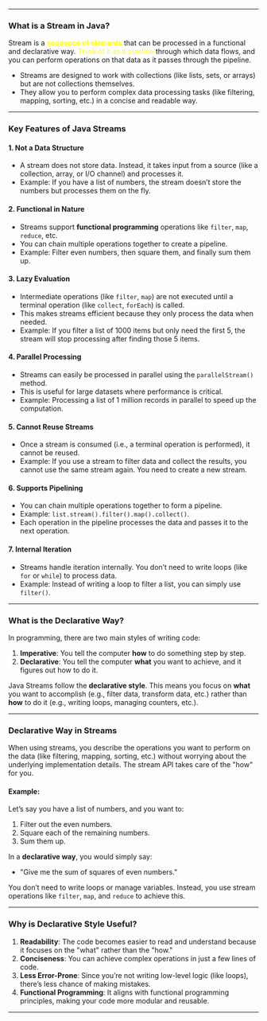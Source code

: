 

---


### **What is a Stream in Java?**
Stream  is a <font color="#ffff00">**sequence of elements**</font> that can be processed in a functional and declarative way. <font color="#ffff00">Think of it as a pipeline</font> through which data flows, and you can perform operations on that data as it passes through the pipeline.

- Streams are designed to work with collections (like lists, sets, or arrays) but are not collections themselves.
- They allow you to perform complex data processing tasks (like filtering, mapping, sorting, etc.) in a concise and readable way.

---

### **Key Features of Java Streams**

#### 1. **Not a Data Structure**
- A stream does not store data. Instead, it takes input from a source (like a collection, array, or I/O channel) and processes it.
- Example: If you have a list of numbers, the stream doesn’t store the numbers but processes them on the fly.

#### 2. **Functional in Nature**
- Streams support **functional programming** operations like `filter`, `map`, `reduce`, etc.
- You can chain multiple operations together to create a pipeline.
- Example: Filter even numbers, then square them, and finally sum them up.

#### 3. **Lazy Evaluation**
- Intermediate operations (like `filter`, `map`) are not executed until a terminal operation (like `collect`, `forEach`) is called.
- This makes streams efficient because they only process the data when needed.
- Example: If you filter a list of 1000 items but only need the first 5, the stream will stop processing after finding those 5 items.

#### 4. **Parallel Processing**
- Streams can easily be processed in parallel using the `parallelStream()` method.
- This is useful for large datasets where performance is critical.
- Example: Processing a list of 1 million records in parallel to speed up the computation.

#### 5. **Cannot Reuse Streams**
- Once a stream is consumed (i.e., a terminal operation is performed), it cannot be reused.
- Example: If you use a stream to filter data and collect the results, you cannot use the same stream again. You need to create a new stream.

#### 6. **Supports Pipelining**
- You can chain multiple operations together to form a pipeline.
- Example: `list.stream().filter().map().collect()`.
- Each operation in the pipeline processes the data and passes it to the next operation.

#### 7. **Internal Iteration**
- Streams handle iteration internally. You don’t need to write loops (like `for` or `while`) to process data.
- Example: Instead of writing a loop to filter a list, you can simply use `filter()`.

---

### **What is the Declarative Way?**

In programming, there are two main styles of writing code:
1. **Imperative**: You tell the computer **how** to do something step by step.
2. **Declarative**: You tell the computer **what** you want to achieve, and it figures out how to do it.

Java Streams follow the **declarative style**. This means you focus on **what** you want to accomplish (e.g., filter data, transform data, etc.) rather than **how** to do it (e.g., writing loops, managing counters, etc.).

---

### **Declarative Way in Streams**

When using streams, you describe the operations you want to perform on the data (like filtering, mapping, sorting, etc.) without worrying about the underlying implementation details. The stream API takes care of the "how" for you.

#### Example:
Let’s say you have a list of numbers, and you want to:
1. Filter out the even numbers.
2. Square each of the remaining numbers.
3. Sum them up.

In a **declarative way**, you would simply say:
- "Give me the sum of squares of even numbers."

You don’t need to write loops or manage variables. Instead, you use stream operations like `filter`, `map`, and `reduce` to achieve this.

---

### **Why is Declarative Style Useful?**
1. **Readability**: The code becomes easier to read and understand because it focuses on the "what" rather than the "how."
2. **Conciseness**: You can achieve complex operations in just a few lines of code.
3. **Less Error-Prone**: Since you’re not writing low-level logic (like loops), there’s less chance of making mistakes.
4. **Functional Programming**: It aligns with functional programming principles, making your code more modular and reusable.

---
